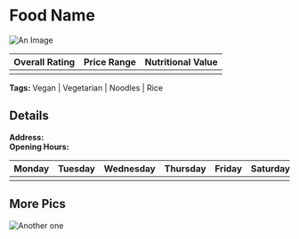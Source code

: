 # Food Name
![An Image]()

| Overall Rating | Price Range | Nutritional Value |
| -------------- | ----------- | ----------------- |
|                |             |                   |

**Tags:** Vegan | Vegetarian | Noodles | Rice

## Details
**Address:**   
**Opening Hours:**   

| Monday | Tuesday | Wednesday | Thursday | Friday | Saturday | Sunday |
| ------ | ------- | --------- | -------- | ------ | -------- | ------ |
|        |         |           |          |        |          |        |

## More Pics

![Another one]()
